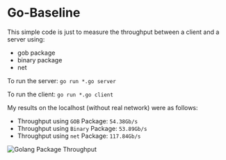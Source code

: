 # Go-Baseline

This simple code is just to measure the throughput between a client and a server using:

- gob package
- binary package
- net

To run the server: `go run *.go server`

To run the client: `go run *.go client`

My results on the localhost (without real network) were as follows:
- Throughput using `GOB` Package:           `54.38Gb/s`
- Throughput using `Binary` Package:        `53.89Gb/s`
- Throughput using `net` Package:           `117.84Gb/s`

![Golang Package Throughput](https://user-images.githubusercontent.com/10319448/224849722-53ad7b02-b259-4218-a972-b73429aa1971.png)
